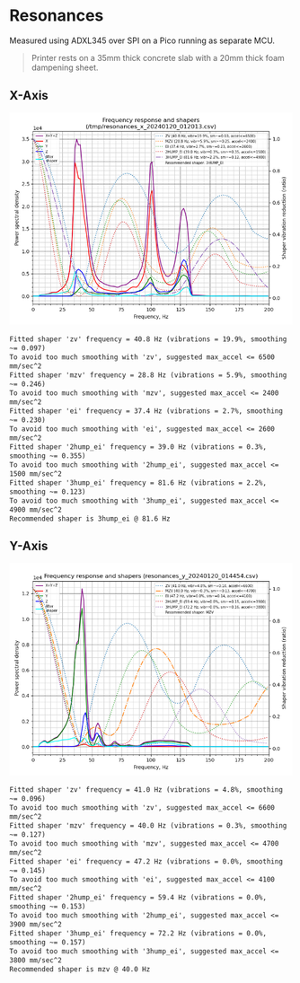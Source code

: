 # Resonances

Measured using ADXL345 over SPI on a Pico running as separate MCU.

> Printer rests on a 35mm thick concrete slab with a 20mm thick foam dampening sheet.

## X-Axis

![shaper_calibrate_x](./shaper_calibrate_x.png)

```
Fitted shaper 'zv' frequency = 40.8 Hz (vibrations = 19.9%, smoothing ~= 0.097)
To avoid too much smoothing with 'zv', suggested max_accel <= 6500 mm/sec^2
Fitted shaper 'mzv' frequency = 28.8 Hz (vibrations = 5.9%, smoothing ~= 0.246)
To avoid too much smoothing with 'mzv', suggested max_accel <= 2400 mm/sec^2
Fitted shaper 'ei' frequency = 37.4 Hz (vibrations = 2.7%, smoothing ~= 0.230)
To avoid too much smoothing with 'ei', suggested max_accel <= 2600 mm/sec^2
Fitted shaper '2hump_ei' frequency = 39.0 Hz (vibrations = 0.3%, smoothing ~= 0.355)
To avoid too much smoothing with '2hump_ei', suggested max_accel <= 1500 mm/sec^2
Fitted shaper '3hump_ei' frequency = 81.6 Hz (vibrations = 2.2%, smoothing ~= 0.123)
To avoid too much smoothing with '3hump_ei', suggested max_accel <= 4900 mm/sec^2
Recommended shaper is 3hump_ei @ 81.6 Hz
```

## Y-Axis

![shaper_calibrate_y](./shaper_calibrate_y.png)

```
Fitted shaper 'zv' frequency = 41.0 Hz (vibrations = 4.8%, smoothing ~= 0.096)
To avoid too much smoothing with 'zv', suggested max_accel <= 6600 mm/sec^2
Fitted shaper 'mzv' frequency = 40.0 Hz (vibrations = 0.3%, smoothing ~= 0.127)
To avoid too much smoothing with 'mzv', suggested max_accel <= 4700 mm/sec^2
Fitted shaper 'ei' frequency = 47.2 Hz (vibrations = 0.0%, smoothing ~= 0.145)
To avoid too much smoothing with 'ei', suggested max_accel <= 4100 mm/sec^2
Fitted shaper '2hump_ei' frequency = 59.4 Hz (vibrations = 0.0%, smoothing ~= 0.153)
To avoid too much smoothing with '2hump_ei', suggested max_accel <= 3900 mm/sec^2
Fitted shaper '3hump_ei' frequency = 72.2 Hz (vibrations = 0.0%, smoothing ~= 0.157)
To avoid too much smoothing with '3hump_ei', suggested max_accel <= 3800 mm/sec^2
Recommended shaper is mzv @ 40.0 Hz
```
